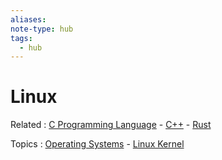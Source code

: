 ```yaml
---
aliases: 
note-type: hub
tags:
  - hub
---
```

# Linux

Related : [C Programming Language](C%20Programming%20Language) - [C++](C++) - [Rust](../Rust.md)

Topics : [Operating Systems](Operating%20Systems) - [Linux Kernel](Linux%20Kernel)
